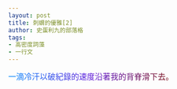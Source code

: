 ```yaml
---
layout: post
title: 刺蝟的優雅[2]
author: 史蛋利九的部落格
tags:
- 高密度詞藻
- 一行文
---
```


<span style="font-size: medium;
background: -webkit-linear-gradient(0deg, #008aff, #601bda, #790909);
-webkit-background-clip: text;
-webkit-text-fill-color: transparent;">
一滴冷汗以破紀錄的速度沿著我的背脊滑下去。
</span>
